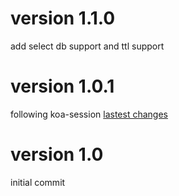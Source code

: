 version 1.1.0
===
add select db support and ttl support

version 1.0.1
===

following koa-session [lastest changes](https://github.com/koajs/session/commit/118a4a8a20c4eed58c61601435e5e73ee774e9cf)

version 1.0
===

initial commit

